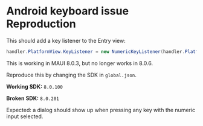 # Android keyboard issue Reproduction

This should add a key listener to the Entry view:

```cs
handler.PlatformView.KeyListener = new NumericKeyListener(handler.PlatformView.InputType);
```

This is working in MAUI 8.0.3, but no longer works in 8.0.6.

Reproduce this by changing the SDK in `global.json`.

**Working SDK:** `8.0.100`

**Broken SDK:** `8.0.201`

Expected: a dialog should show up when pressing any key with the numeric input selected.